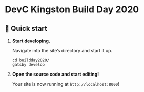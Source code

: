# DevC Kingston Build Day 2020


## 🚀 Quick start

1.  **Start developing.**

    Navigate into the site’s directory and start it up.

    ```shell
    cd buildday2020/
    gatsby develop
    ```

1.  **Open the source code and start editing!**

    Your site is now running at `http://localhost:8000`!
